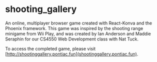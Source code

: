 # shooting_gallery
An online, multiplayer browser game created with React-Konva and the Phoenix framework. This game was inspired by the shooting range minigame from Wii Play, and was created by Ian Anderson and Maddie Seraphin for our CS4550 Web Development class with Nat Tuck.

To access the completed game, please visit [http://shootinggallery.pontiac.fun](shootinggallery.pontiac.fun).

